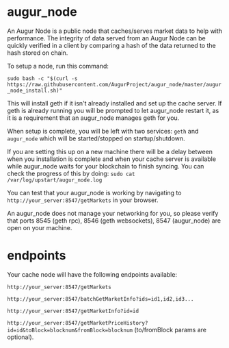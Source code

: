 # augur_node
An Augur Node is a public node that caches/serves market data to help with performance. The integrity of data served from an Augur Node can be quickly verified in a client by comparing a hash of the data returned to the hash stored on chain.

To setup a node, run this command:

```sudo bash -c "$(curl -s https://raw.githubusercontent.com/AugurProject/augur_node/master/augur_node_install.sh)"```

This will install geth if it isn't already installed and set up the cache server. If geth is already running you will be prompted to let augur_node restart it, as it is a requirement that an augur_node manages geth for you.

When setup is complete, you will be left with two services: `geth` and `augur_node` which will be started/stopped on startup/shutdown.

If you are setting this up on a new machine there will be a delay between when you installation is complete and when your cache server is available while augur_node waits for your blockchain to finish syncing. You can check the progress of this by doing: 
```sudo cat /var/log/upstart/augur_node.log```

You can test that your augur_node is working by navigating to `http://your_server:8547/getMarkets` in your browser.

An augur_node does not manage your networking for you, so please verify that ports 8545 (geth rpc), 8546 (geth websockets), 8547 (augur_node) are open on your machine.

# endpoints
Your cache node will have the following endpoints available:

`http://your_server:8547/getMarkets`

`http://your_server:8547/batchGetMarketInfo?ids=id1,id2,id3...`

`http://your_server:8547/getMarketInfo?id=id`

`http://your_server:8547/getMarketPriceHistory?id=id&toBlock=blocknum&fromBlock=blocknum` (to/fromBlock params are optional).
